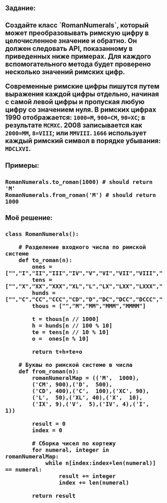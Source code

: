<h2>Задание:<h2>
Создайте класс `RomanNumerals`, который может преобразовывать римскую цифру в целочисленное значение и обратно. Он должен следовать API, показанному в приведенных ниже примерах. Для каждого вспомогательного метода будет проверено несколько значений римских цифр.

Современные римские цифры пишутся путем выражения каждой цифры отдельно, начиная с самой левой цифры и пропуская любую цифру со значением нуля. В римских цифрах 1990 отображается: `1000=M`, `900=CM`, `90=XC`; в результате `MCMXC`. 2008 записывается как `2000=MM`, `8=VIII`; или `MMVIII`. `1666` использует каждый римский символ в порядке убывания: `MDCLXVI`.

<h2>Примеры:<h2>
	
```
RomanNumerals.to_roman(1000) # should return 'M'
RomanNumerals.from_roman('M') # should return 1000
```

<h2>Моё решение:<h2>

```
class RomanNumerals():

    # Разделение входного числа по римской системе
    def to_roman(n):
        ones = ["","I","II","III","IV","V","VI","VII","VIII","IX"]
        tens = ["","X","XX","XXX","XL","L","LX","LXX","LXXX","XC"]
        hunds = ["","C","CC","CCC","CD","D","DC","DCC","DCCC","CM"]
        thous = ["","M","MM","MMM","MMMM"]

        t = thous[n // 1000]
        h = hunds[n // 100 % 10]
        te = tens[n // 10 % 10]
        o =  ones[n % 10]

        return t+h+te+o

    # Буквы по римской системе в числа
    def from_roman(n):
        romanNumeralMap = (('M',  1000),
        ('CM', 900),('D',  500),
        ('CD', 400),('C',  100),('XC', 90),
        ('L',  50),('XL', 40),('X',  10),
        ('IX', 9),('V',  5),('IV', 4),('I',  1))

        result = 0
        index = 0

        # Сборка чисел по кортежу
        for numeral, integer in romanNumeralMap:
            while n[index:index+len(numeral)] == numeral:
                result += integer
                index += len(numeral)

        return result
```
